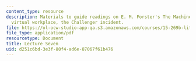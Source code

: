 ```yaml
---
content_type: resource
description: Materials to guide readings on E. M. Forster's The Machine Stops, corporate
  virtual workplace, the Challenger incident.
file: https://ol-ocw-studio-app-qa.s3.amazonaws.com/courses/15-269b-literature-ethics-and-authority-fall-2002/d251c6bd3e3f80f4ad6e87067f61b476_lecture7.pdf
file_type: application/pdf
resourcetype: Document
title: Lecture Seven
uid: d251c6bd-3e3f-80f4-ad6e-87067f61b476
---
```

